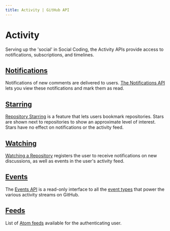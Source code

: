 ```yaml
---
title: Activity | GitHub API
---
```

# Activity

Serving up the 'social' in Social Coding, the Activity APIs provide access to
notifications, subscriptions, and timelines.

## [Notifications][]

Notifications of new comments are delivered to users.  [The Notifications
API][Notifications] lets you view these notifications and mark them as read.

## [Starring][]

[Repository Starring][Starring] is a feature that lets users bookmark repositories.  Stars
are shown next to repositories to show an approximate level of interest.  Stars
have no effect on notifications or the activity feed.

## [Watching][]

[Watching a Repository][Watching] registers the user to receive notifications on new
discussions, as well as events in the user's activity feed.

## [Events][]

The [Events API][Events] is a read-only interface to all the [event
types][types] that power the various activity streams on GitHub.

## [Feeds][]

List of [Atom feeds][Feeds] available for the authenticating user.

[Notifications]: /v3/activity/notifications/
[Starring]: /v3/activity/starring/
[Watching]: /v3/activity/watching/
[Events]: /v3/activity/events/
[types]: /v3/activity/events/types/
[Feeds]: /v3/activity/feeds/

